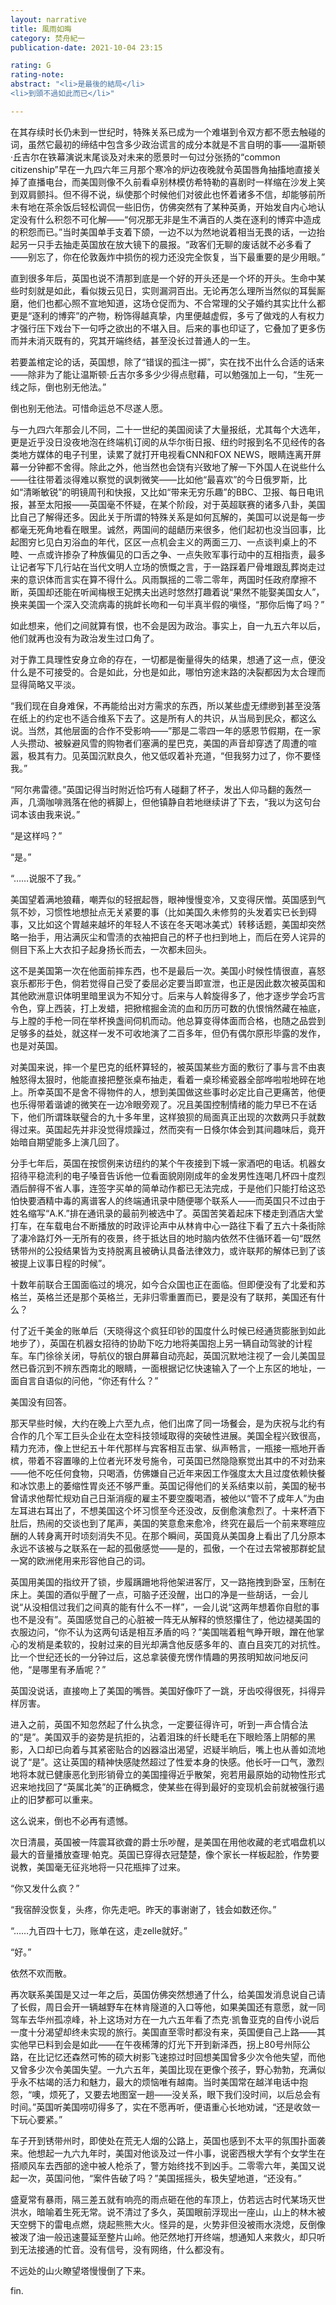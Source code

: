 ```yaml
---
layout: narrative
title: 風雨如晦
category: 焚舟紀一
publication-date: 2021-10-04 23:15

rating: G
rating-note:
abstract: "<li>是最後的結局</li>
<li>到頭不過如此而已</li>"

---
```


在其存续时长仍未到一世纪时，特殊关系已成为一个难堪到令双方都不愿去触碰的词，虽然它最初的缔结中包含多少政治谎言的成分本就是不言自明的事——温斯顿·丘吉尔在铁幕演说末尾谈及对未来的愿景时一句过分张扬的“common citizenship”早在一九四六年三月那个寒冷的炉边夜晚就令英国唇角抽搐地直接关掉了直播电台，而美国则像不久前看卓别林模仿希特勒的喜剧时一样缩在沙发上笑到双肩颤抖。但不得不说，纵使那个时候他们对彼此也怀着诸多不信，却能够前所未有地在茶余饭后轻松调侃一些旧伤，仿佛突然有了某种英勇，开始发自内心地认定没有什么积怨不可化解——“何况那无非是生不满百的人类在逐利的博弈中造成的积怨而已。”当时美国单手支着下颌，一边不以为然地说着相当无畏的话，一边抬起另一只手去抽走英国放在放大镜下的晨报。“政客们无聊的废话就不必多看了——别忘了，你在伦敦轰炸中损伤的视力还没完全恢复，当下最重要的是少用眼。”

直到很多年后，英国也说不清那到底是一个好的开头还是一个坏的开头。生命中某些时刻就是如此，看似拨云见日，实则漏洞百出。无论再怎么理所当然似的耳鬓厮磨，他们也都心照不宣地知道，这场仓促而为、不合常理的父子婚约其实比什么都更是“逐利的博弈”的产物，粉饰得越真挚，内里便越虚假，多亏了做戏的人有权力才强行压下戏台下一句呼之欲出的不堪入目。后来的事也印证了，它叠加了更多伤而并未消灭既有的，究其开端终结，甚至没长过普通人的一生。

若要盖棺定论的话，英国想，除了“错误的孤注一掷”，实在找不出什么合适的话来——除非为了能让温斯顿·丘吉尔多多少少得点慰藉，可以勉强加上一句，“生死一线之际，倒也别无他法。”

倒也别无他法。可惜命运总不尽遂人愿。

与一九四六年那会儿不同，二十一世纪的美国阅读了大量报纸，尤其每个大选年，更是近乎没日没夜地泡在终端机订阅的从华尔街日报、纽约时报到名不见经传的各类地方媒体的电子刊里，读累了就打开电视看CNN和FOX NEWS，眼睛连离开屏幕一分钟都不舍得。除此之外，他当然也会饶有兴致地了解一下外国人在说些什么——往往带着淡得难以察觉的讽刺微笑——比如他“最喜欢”的今日俄罗斯，比如“清晰敏锐”的明镜周刊和快报，又比如“带来无穷乐趣”的BBC、卫报、每日电讯报，甚至太阳报——英国毫不怀疑，在某个阶段，对于英超联赛的诸多八卦，美国比自己了解得还多。因此关于所谓的特殊关系是如何瓦解的，美国可以说是每一步都毫无死角地看在眼里。诚然，两国间的龃龉历来很多，他们起初也没当回事，比起图穷匕见白刃浴血的年代，区区一点机会主义的两面三刀、一点谈判桌上的不睦、一点或许掺杂了种族偏见的口舌之争、一点失败军事行动中的互相指责，最多让记者写下几行站在当代文明人立场的愤慨之言，于一路踩着尸骨堆跟乱葬岗走过来的意识体而言实在算不得什么。风雨飘摇的二零二零年，两国时任政府摩擦不断，英国却还能在听闻梅根王妃携夫出逃时悠然打趣着说“果然不能娶美国女人”，换来美国一个深入交流病毒的挑衅长吻和一句半真半假的嗔怪，“那你后悔了吗？”

如此想来，他们之间就算有恨，也不会是因为政治。事实上，自一九五六年以后，他们就再也没有为政治发生过口角了。

对于靠工具理性安身立命的存在，一切都是衡量得失的结果，想通了这一点，便没什么是不可接受的。合是如此，分也是如此，哪怕穷途末路的决裂都因为太合理而显得简略又平淡。

“我们现在自身难保，不再能给出对方需求的东西，所以某些虚无缥缈到甚至没落在纸上的约定也不适合维系下去了。这是所有人的共识，从当局到民众，都这么说。当然，其他层面的合作不受影响——”那是二零四一年的感恩节假期，在一家人头攒动、被躲避风雪的购物者们塞满的星巴克，美国的声音却穿透了周遭的喧嚣，极其有力。见英国沉默良久，他又低叹着补充道，“但我努力过了，你不要怪我。”

“阿尔弗雷德。”英国记得当时附近恰巧有人碰翻了杯子，发出人仰马翻的轰然一声，几滴咖啡溅落在他的裤脚上，但他镇静自若地继续讲了下去，“我以为这句台词本该由我来说。”

“是这样吗？”

“是。”

“……说服不了我。”

美国望着满地狼藉，嘲弄似的轻抿起唇，眼神慢慢变冷，又变得厌憎。英国感到气氛不妙，习惯性地想扯点无关紧要的事（比如美国久未修剪的头发着实已长到碍事，又比如这个胃越来越坏的年轻人不该在冬天喝冰美式）转移话题，美国却突然略一抬手，用沾满灰尘和雪渍的衣袖把自己的杯子也扫到地上，而后在旁人诧异的侧目下系上大衣扣子起身扬长而去，一次都未回头。

这不是美国第一次在他面前摔东西，也不是最后一次。美国小时候性情很直，喜怒哀乐都形于色，倘若觉得自己受了委屈必定要当即宣泄，也正是因此数次被英国和其他欧洲意识体明里暗里讽为不知分寸。后来与人斡旋得多了，他才逐步学会巧言令色，穿上西装，打上发蜡，把掀棺掘金流的血和历历可数的仇恨悄然藏在袖底，与上膛的手枪一同在举杯换盏间伺机而动。他总算变得体面而合格，也随之品尝到足够多的益处，就这样一发不可收地演了二百多年，但仍有偶尔原形毕露的发作，也是对英国。

对美国来说，摔一个星巴克的纸杯算轻的，被英国某些方面的敷衍了事与言不由衷触怒得太狠时，他能直接把整张桌布抽走，看着一桌珍稀瓷器全部哗啦啦地碎在地上。所幸英国不是舍不得物件的人，想到美国做这些事时必定比自己更痛苦，他便也乐得带着谐谑的微笑在一边冷眼旁观了。况且美国控制情绪的能力早已不在话下，他们所谓珠联璧合的九十多年里，这样狼狈的局面真正出现的次数两只手就数得过来。英国起先并非没觉得烦躁过，然而突有一日倏尔体会到其间趣味后，竟开始暗自期望能多上演几回了。

分手七年后，英国在按惯例来访纽约的某个午夜接到下城一家酒吧的电话。机器女招待平稳流利的电子嗓音告诉他一位看面貌刚刚成年的金发男性连喝几杯四十度烈酒后醉得不省人事，连签字买单的简单动作都已无法完成，于是他们只能打给这恐怕快要酒精中毒的离谱客人的终端通讯录中随便哪个联系人——而英国只不过由于姓名缩写“A.K.”排在通讯录的最前列被选中了。英国苦笑着起床下楼走到酒店大堂打车，在车载电台不断播放的时政评论声中从林肯中心一路往下看了五六十条街除了凄冷路灯外一无所有的夜景，终于抵达目的地时脑内依然不住循环着一句“既然锈带州的公投结果皆为支持脱离且被确认具备法律效力，或许联邦的解体已到了该被提上议事日程的时候”。

十数年前联合王国面临过的境况，如今合众国也正在面临。但即便没有了北爱和苏格兰，英格兰还是那个英格兰，无非归零重置而已，要是没有了联邦，美国还有什么？

付了近千美金的账单后（天晓得这个疯狂印钞的国度什么时候已经通货膨胀到如此地步了），英国在机器女招待的协助下吃力地将美国抱上另一辆自动驾驶的计程车。车门徐徐关闭，导航仪的银白屏幕自动亮起，英国沉默地注视了一会儿美国显然已昏沉到不辨东西南北的眼睛，一面根据记忆快速输入了一个上东区的地址，一面自言自语似的问他，“你还有什么？”

美国没有回答。

那天早些时候，大约在晚上六至九点，他们出席了同一场餐会，是为庆祝与北约有合作的几个军工巨头企业在太空科技领域取得的突破性进展。美国全程兴致很高，精力充沛，像上世纪五十年代那样与宾客相互击掌、纵声畅言，一瓶接一瓶地开香槟，带着不容置喙的上位者光环发号施令，可英国已然隐隐察觉出其中的不对劲来——他不吃任何食物，只喝酒，仿佛嫌自己近年来因工作强度太大且过度依赖快餐和冰饮患上的萎缩性胃炎还不够严重。英国记得他们的关系结束以前，美国的秘书曾请求他帮忙规劝自己日渐消瘦的雇主不要空腹喝酒，被他以“管不了成年人”为由左耳进右耳出了，不想美国这个坏习惯至今还没改，反倒愈演愈烈了。十来杯酒下肚后，热闹的交谈也到了尾声，美国的笑意愈来愈冷，终究在最后一个前来寒暄应酬的人转身离开时顷刻消失不见。在那个瞬间，英国竟从美国身上看出了几分原本永远不该被与之联系在一起的孤傲感觉——是的，孤傲，一个在过去常被那群蛇鼠一窝的欧洲佬用来形容他自己的词。

英国用美国的指纹开了锁，步履蹒跚地将他架进客厅，又一路拖拽到卧室，压制在床上。美国的酒似乎醒了一点，可脑子还没醒，出口的净是一些胡话，一会儿说“从没相信过我们之间真的能有什么不一样”，一会儿说“这两年想着你自慰的事也不是没有”。英国感觉自己的心脏被一阵无从解释的愤怒攥住了，他边褪美国的衣服边问，“你不认为这两句话是相互矛盾的吗？”美国喘着粗气睁开眼，蹭在他掌心的发梢是柔软的，投射过来的目光却满含他反感多年的、直白且突兀的对抗性。比一个世纪还长的一分钟过后，这总拿装傻充愣作情趣的男孩明知故问地反问他，“是哪里有矛盾呢？”

英国没说话，直接吻上了美国的嘴唇。美国好像吓了一跳，牙齿咬得很死，抖得异样厉害。

进入之前，英国不知忽然起了什么执念，一定要征得许可，听到一声合情合法的“是”。美国双手的姿势是抗拒的，沾着泪珠的纤长睫毛在下眼睑落上阴郁的黑影，入口却已向着与其紧密贴合的凶器溢出渴望，迟疑半晌后，嘴上也从善如流地说了“是”。这让英国的精神快感陡然超过了性爱本身的快感。他长吁一口气，激烈地将本就已健康恶化到形销骨立的美国撞得近乎散架，宛若用最原始的动物性形式迟来地找回了“英属北美”的正确概念，使某些在得到最好的变现机会前就被强行遏止的旧梦都可以重来。

这么说来，倒也不必再有遗憾。

次日清晨，英国被一阵震耳欲聋的爵士乐吵醒，是美国在用他收藏的老式唱盘机以最大的音量播放查理·帕克。英国已穿得衣冠楚楚，像个家长一样板起脸，作势要说教，美国毫无征兆地将一只花瓶摔了过来。

“你又发什么疯？”

“我宿醉没恢复，头疼，你先走吧。昨天的事谢谢了，钱会如数还你。”

“……九百四十七刀，账单在这，走zelle就好。”

“好。”

依然不欢而散。

再次联系美国是又过一年之后，英国仿佛突然想通了什么，给美国发消息说自己请了长假，周日会开一辆越野车在林肯隧道的入口等他，如果美国还有意愿，就一同驾车去华州孤凉峰，补上这场对方在一九六五年看了杰克·凯鲁亚克的自传小说后一度十分渴望却终未实现的旅行。美国直至零时都没有来，英国便自己上路——其实他早已料到会是如此——在午夜稀薄的灯光下开到新泽西，拐上80号州际公路，在比记忆还森然可怖的硕大树影飞速掠过时回想美国曾多少次令他失望，而他又曾多少次令美国失望。一九六五年，美国比现在更像个孩子，野心勃勃，充满似乎永不枯竭的活力和魅力，最大的烦恼唯有越南。当时美国常在越洋电话中抱怨，“噢，烦死了，又要去地图室一趟——没关系，眼下我们没时间，以后总会有时间。”英国听美国唠叨得多了，实在不愿再听，便语重心长地劝诫，“还是收敛一下玩心要紧。”

车子开到锈带州时，即使处在荒无人烟的公路上，英国也感到不太平的氛围扑面袭来。他想起一九六九年时，美国对他谈及过一件小事，说密西根大学有个女学生在搭顺风车去西部的途中被人枪杀了，警方始终找不到凶手。二零零六年，美国又说起一次，英国问他，“案件告破了吗？”美国摇摇头，极失望地道，“还没有。”

盛夏常有暴雨，隔三差五就有响亮的雨点砸在他的车顶上，仿若远古时代某场灭世洪水，暗喻着生死无常。说不清过了多久，英国眼前浮现出一座山，山上的林木被天空劈下的雷电点燃，烧起熊熊大火。怪异的是，火势非但没被雨水浇熄，反倒像被泼了油一般迅速蔓延至整片山岭。他茫然地打开终端，想通知人来救火，却只听到无法接通的忙音。没有信号，没有网络，什么都没有。

不远处的山火瞭望塔慢慢倒了下来。

fin.
